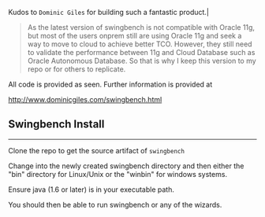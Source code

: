 Kudos to `Dominic Giles` for building such a fantastic product.|

> As the latest version of swingbench is not compatible with Oracle 11g, but most of the users onprem still are using Oracle 11g and seek a way to move to cloud to achieve better TCO. However, they still need to validate the performance between 11g and Cloud Database such as Oracle Autonomous Database. So that is why I keep this version to my repo or for others to replicate.

All code is provided as seen. Further information is provided at

http://www.dominicgiles.com/swingbench.html


## Swingbench Install
---
Clone the repo to get the source artifact of `swingbench`

Change into the newly created swingbench directory and then either the "bin" directory
for Linux/Unix or the "winbin" for windows systems.

Ensure java (1.6 or later) is in your executable path.

You should then be able to run swingbench or any of the wizards.
